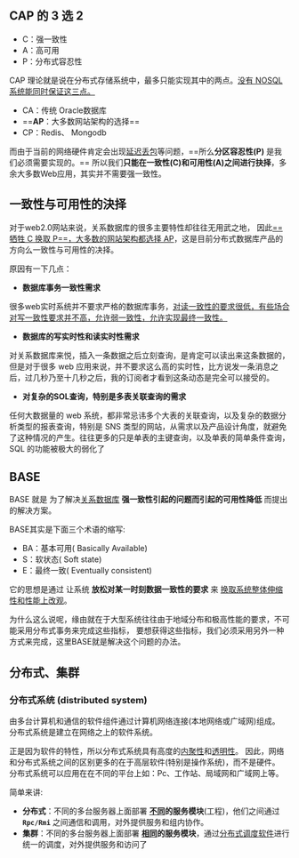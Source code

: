 ## CAP 的 3 选 2

- C：强一致性
- A：高可用
- P：分布式容忍性

CAP 理论就是说在分布式存储系统中，最多只能实现其中的两点。<u>没有 NOSQL系统能同时保证这三点。</u>
- CA：传统 Oracle数据库
- ==**AP**：大多数网站架构的选择==
- CP：Redis、 Mongodb

而由于当前的网络硬件肯定会出现<u>延迟丢包</u>等问题，==所么**分区容忍性(P)** 是我们必须需要实现的。==
所以我们**只能在一致性(C)和可用性(A)之间进行抉择**，多余大多数Web应用，其实并不需要强一致性。

## 一致性与可用性的決择

对于web2.0网站来说，关系数据库的很多主要特性却往往无用武之地，
因此<u>==牺牲 C 换取 P==，大多数的网站架构都选择 AP</u>，这是目前分布式数据库产品的方向么一致性与可用性的决择。

原因有一下几点：
- **数据库事务一致性需求**

很多web实时系统并不要求严格的数据库事务，<u>对读一致性的要求很低，有些场合对写一致性要求并不高，允许弱一致性，允许实现最终一致性。</u>

- **数据库的写实时性和读实时性需求**

对关系数据库来悦，插入一条数据之后立刻查询，是肯定可以读出来这条数据的，但是对于很多 web 应用来说，并不要求这么高的实时性，比方说发一条消息之后，过几秒乃至十几秒之后，我的订阅者才看到这条动态是完全可以接受的。

- **对复杂的SOL查询，特别是多表关联查询的需求**

任何大数据量的 web 系统，都非常忌讳多个大表的关联查询，以及复杂的数据分析类型的报表查询，特别是 SNS 类型的网站，从需求以及产品设计角度，就避免了这种情况的产生。往往更多的只是单表的主键查询，以及单表的简单条件查询，SQL 的功能被极大的弱化了


## BASE

BASE 就是
为了解决<u>关系数据库</u> **强一致性引起的问题而引起的可用性降低** 而提出的解决方案。

BASE其实是下面三个术语的缩写: 

- BA：基本可用( Basically Available) 
- S：软状态( Soft state) 
- E：最终一致( Eventually consistent)
 
它的思想是通过
让系统 **放松对某一时刻数据一致性的要求** 来 <u>换取系统整体伸缩性和性能上改观</u>。

为什么这么说呢，缘由就在于大型系统往往由于地域分布和极高性能的要求，不可能采用分布式事务来完成这些指标，
要想获得这些指标，我们必须采用另外一种方式来完成，这里BASE就是解决这个问题的办法。

## 分布式、集群

### 分布式系统 (distributed system) 

由多台计算机和通信的软件组件通过计算机网络连接(本地网络或广域网)组成。
分布式系统是建立在网络之上的软件系统。

正是因为软件的特性，所以分布式系统具有高度的<u>内聚性</u>和<u>透明性</u>。
因此，网络和分布式系统之间的区别更多的在于高层软件(特别是操作系统)，而不是硬件。
分布式系统可以应用在在不同的平台上如：Pc、工作站、局域网和广域网上等。


简单来讲: 
- **分布式**：不同的多台服务器上面部署 **<u>不同</u>的服务模块**(工程)，他们之间通过 **`Rpc/Rmi`** 之间通信和调用，对外提供服务和组内协作。
- **集群**：不同的多台服务器上面部署 **<u>相同</u>的服务模块**，通过<u>分布式调度软件</u>进行统一的调度，对外提供服务和访问了